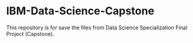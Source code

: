 # IBM-Data-Science-Capstone
This repository is for save the files from Data Science Specialization Final Project (Capstone).
